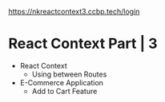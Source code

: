 https://nkreactcontext3.ccbp.tech/login

# React Context Part | 3

- React Context
  - Using between Routes
- E-Commerce Application
  - Add to Cart Feature
